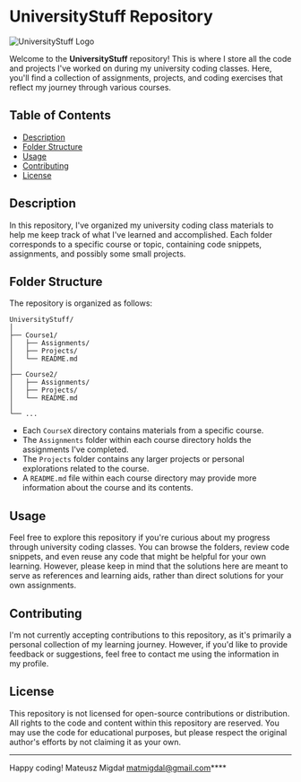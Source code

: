 # UniversityStuff Repository

![UniversityStuff Logo](https://upload.wikimedia.org/wikipedia/commons/thumb/5/54/Herb_Uniwersytetu_Jagiello%C5%84skiego.svg/100px-Herb_Uniwersytetu_Jagiello%C5%84skiego.svg.png)

Welcome to the **UniversityStuff** repository! This is where I store all the code and projects I've worked on during my university coding classes. Here, you'll find a collection of assignments, projects, and coding exercises that reflect my journey through various courses.

## Table of Contents

- [Description](#description)
- [Folder Structure](#folder-structure)
- [Usage](#usage)
- [Contributing](#contributing)
- [License](#license)

## Description

In this repository, I've organized my university coding class materials to help me keep track of what I've learned and accomplished. Each folder corresponds to a specific course or topic, containing code snippets, assignments, and possibly some small projects.

## Folder Structure

The repository is organized as follows:

```
UniversityStuff/
│
├── Course1/
│   ├── Assignments/
│   ├── Projects/
│   └── README.md
│
├── Course2/
│   ├── Assignments/
│   ├── Projects/
│   └── README.md
│
└── ...
```

- Each `CourseX` directory contains materials from a specific course.
- The `Assignments` folder within each course directory holds the assignments I've completed.
- The `Projects` folder contains any larger projects or personal explorations related to the course.
- A `README.md` file within each course directory may provide more information about the course and its contents.

## Usage

Feel free to explore this repository if you're curious about my progress through university coding classes. You can browse the folders, review code snippets, and even reuse any code that might be helpful for your own learning. However, please keep in mind that the solutions here are meant to serve as references and learning aids, rather than direct solutions for your own assignments.

## Contributing

I'm not currently accepting contributions to this repository, as it's primarily a personal collection of my learning journey. However, if you'd like to provide feedback or suggestions, feel free to contact me using the information in my profile.

## License

This repository is not licensed for open-source contributions or distribution. All rights to the code and content within this repository are reserved. You may use the code for educational purposes, but please respect the original author's efforts by not claiming it as your own.

---

Happy coding!
Mateusz Migdał
matmigdal@gmail.com****

